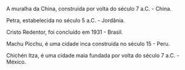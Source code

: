 A muralha da China, construida por volta do século 7 a.C. - China.

Petra, estabelecida no século 5 a.C. - Jordânia.

Cristo Redentor, foi concluído em 1931 - Brasil.

Machu Picchu, é uma cidade inca construída no século 15 - Peru.

Chichén Itza, é uma cidade maia fundada por volta do século 7 a.C. - México.


